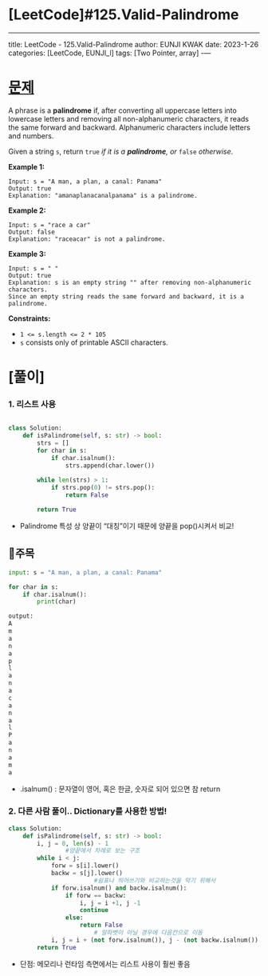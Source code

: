 # [LeetCode]#125.Valid-Palindrome

---
title: LeetCode - 125.Valid-Palindrome
author: EUNJI KWAK
date: 2023-1-26
categories: [LeetCode, EUNJI_l]
tags: [Two Pointer, array]
-—

# [문제]([https://leetcode.com/problems/valid-palindrome/description/](https://leetcode.com/problems/valid-palindrome/description/))

A phrase is a **palindrome** if, after converting all uppercase letters into lowercase letters and removing all non-alphanumeric characters, it reads the same forward and backward. Alphanumeric characters include letters and numbers.

Given a string `s`, return `true` *if it is a **palindrome**, or* `false` *otherwise*.

**Example 1:**

```
Input: s = "A man, a plan, a canal: Panama"
Output: true
Explanation: "amanaplanacanalpanama" is a palindrome.

```

**Example 2:**

```
Input: s = "race a car"
Output: false
Explanation: "raceacar" is not a palindrome.

```

**Example 3:**

```
Input: s = " "
Output: true
Explanation: s is an empty string "" after removing non-alphanumeric characters.
Since an empty string reads the same forward and backward, it is a palindrome.

```

**Constraints:**

- `1 <= s.length <= 2 * 105`
- `s` consists only of printable ASCII characters.

# [풀이]

### 1. 리스트 사용

```python

class Solution:
    def isPalindrome(self, s: str) -> bool:
        strs = []
        for char in s:
            if char.isalnum():
                strs.append(char.lower())
        
        while len(strs) > 1:
            if strs.pop(0) != strs.pop():
                return False

        return True
```

- Palindrome 특성 상 양끝이 “대칭”이기 때문에 양끝을 pop()시켜서 비교!

## 📌주목

```python
input: s = "A man, a plan, a canal: Panama"

for char in s:
	if char.isalnum():
		print(char)

output:
A
m
a
n
a
p
l
a
n
a
c
a
n
a
l
P
a
n
a
m
a
```

- .isalnum() : 문자열이 영어, 혹은 한글, 숫자로 되어 있으면 참 return

### 2. 다른 사람 풀이.. Dictionary를 사용한 방법!

```python
class Solution:
    def isPalindrome(self, s: str) -> bool:
        i, j = 0, len(s) - 1
				#양끝에서 차례로 보는 구조
        while i < j:
            forw = s[i].lower()
            backw = s[j].lower()
						#쉼표나 띄어쓰기와 비교하는것을 막기 위해서
            if forw.isalnum() and backw.isalnum():
                if forw == backw:
                    i, j = i +1, j -1
                    continue
                else:
                    return False
						# 알파벳이 아닐 경우에 다음칸으로 이동
            i, j = i + (not forw.isalnum()), j - (not backw.isalnum())
        return True
```

- 단점: 메모리나 런타임 측면에서는 리스트 사용이 훨씬 좋음